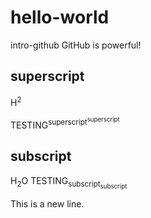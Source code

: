 # hello-world
intro-github
GitHub is powerful!

## superscript
H<sup>2</sup>

TESTING<sup>superscript<sup>superscript</sup></sup>


## subscript
H<sub>2</sub>O
TESTING<sub>subscript<sub>subscript</sub></sub>


This is a new line.
